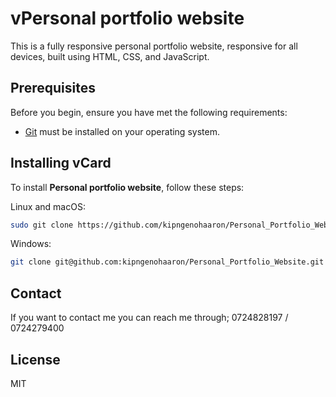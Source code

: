 # vPersonal portfolio website

This is a fully responsive personal portfolio website, responsive for all devices, built using HTML, CSS, and JavaScript.


## Prerequisites

Before you begin, ensure you have met the following requirements:

* [Git](https://git-scm.com/downloads "Download Git") must be installed on your operating system.

## Installing vCard

To install **Personal portfolio website**, follow these steps:

Linux and macOS:

```bash
sudo git clone https://github.com/kipngenohaaron/Personal_Portfolio_Website.git
```

Windows:

```bash
git clone git@github.com:kipngenohaaron/Personal_Portfolio_Website.git
```

## Contact

If you want to contact me you can reach me through;
0724828197 / 0724279400

## License

MIT
